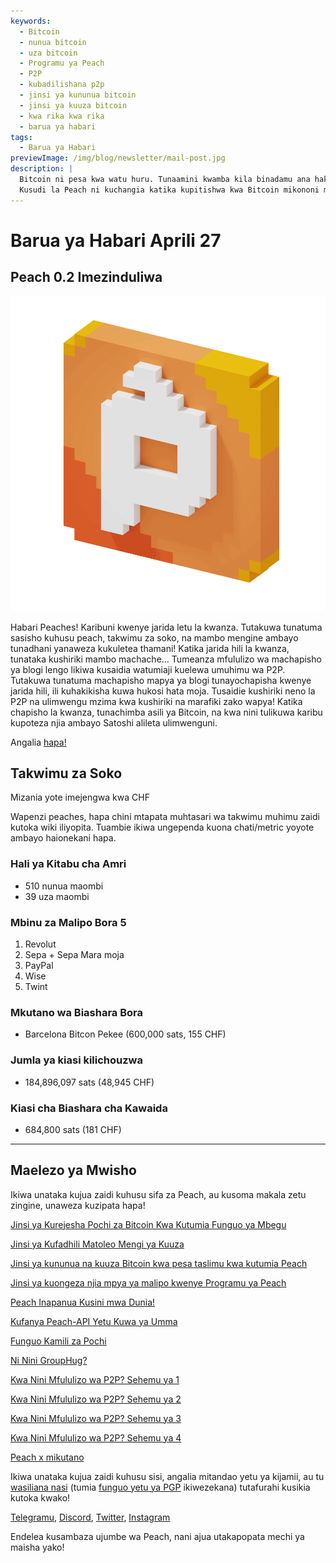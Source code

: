 ```yaml
---
keywords:
  - Bitcoin
  - nunua bitcoin
  - uza bitcoin
  - Programu ya Peach
  - P2P
  - kubadilishana p2p
  - jinsi ya kununua bitcoin
  - jinsi ya kuuza bitcoin
  - kwa rika kwa rika
  - barua ya habari
tags:
  - Barua ya Habari
previewImage: /img/blog/newsletter/mail-post.jpg
description: |
  Bitcoin ni pesa kwa watu huru. Tunaamini kwamba kila binadamu ana haki ya kuchagua pesa anazotumia kuhifadhi utajiri wake, matokeo ya kazi yake, muda na nguvu zake.
  Kusudi la Peach ni kuchangia katika kupitishwa kwa Bitcoin mikononi mwa watu.
---
```


# Barua ya Habari Aprili 27

## Peach 0.2 Imezinduliwa

![gif ya peachy peach bitcoin](/img/blog/newsletter/gif-peach.gif)

Habari Peaches!
Karibuni kwenye jarida letu la kwanza. Tutakuwa tunatuma sasisho kuhusu peach, takwimu za soko, na mambo mengine ambayo tunadhani yanaweza kukuletea thamani!
Katika jarida hili la kwanza, tunataka kushiriki mambo machache...
Tumeanza mfululizo wa machapisho ya blogi lengo likiwa kusaidia watumiaji kuelewa umuhimu wa P2P. Tutakuwa tunatuma machapisho mapya ya blogi tunayochapisha kwenye jarida hili, ili kuhakikisha kuwa hukosi hata moja.
Tusaidie kushiriki neno la P2P na ulimwengu mzima kwa kushiriki na marafiki zako wapya!
Katika chapisho la kwanza, tunachimba asili ya Bitcoin, na kwa nini tulikuwa karibu kupoteza njia ambayo Satoshi alileta ulimwenguni.

Angalia [hapa!](https://peachbitcoin.com/blog/why-p2p-chapter-1/)

## Takwimu za Soko

Mizania yote imejengwa kwa CHF

Wapenzi peaches, hapa chini mtapata muhtasari wa takwimu muhimu zaidi kutoka wiki iliyopita. Tuambie ikiwa ungependa kuona chati/metric yoyote ambayo haionekani hapa.

### Hali ya Kitabu cha Amri

- 510 nunua maombi
- 39 uza maombi

### Mbinu za Malipo Bora 5

1. Revolut
2. Sepa + Sepa Mara moja
3. PayPal
4. Wise
5. Twint

### Mkutano wa Biashara Bora

- Barcelona Bitcon Pekee (600,000 sats, 155 CHF)

### Jumla ya kiasi kilichouzwa

- 184,896,097 sats (48,945 CHF)

### Kiasi cha Biashara cha Kawaida

- 684,800 sats (181 CHF)

---

## Maelezo ya Mwisho

Ikiwa unataka kujua zaidi kuhusu sifa za Peach, au kusoma makala zetu zingine, unaweza kuzipata hapa!

[Jinsi ya Kurejesha Pochi za Bitcoin Kwa Kutumia Funguo ya Mbegu](https://peachbitcoin.com/sw/blog/how-to-restore-peach-wallet/)

[Jinsi ya Kufadhili Matoleo Mengi ya Kuuza](https://peachbitcoin.com/sw/blog/funding-multiple-sell-offers/)

[Jinsi ya kununua na kuuza Bitcoin kwa pesa taslimu kwa kutumia Peach](https://peachbitcoin.com/sw/blog/how-to-buy-and-sell-bitcoin-with-cash-using-peach/)

[Jinsi ya kuongeza njia mpya ya malipo kwenye Programu ya Peach](https://peachbitcoin.com/sw/blog/how-to-add-a-payment-method/)

[Peach Inapanua Kusini mwa Dunia!](https://peachbitcoin.com/sw/blog/peach-expands-to-the-global-south/)

[Kufanya Peach-API Yetu Kuwa ya Umma](https://peachbitcoin.com/sw/blog/making-our-peach-api-public/)

[Funguo Kamili za Pochi](https://peachbitcoin.com/sw/blog/full-wallet-functionality/)

[Ni Nini GroupHug?](https://peachbitcoin.com/sw/blog/group-hug/)

[Kwa Nini Mfululizo wa P2P? Sehemu ya 1](https://peachbitcoin.com/sw/blog/why-p2p-chapter-1/)

[Kwa Nini Mfululizo wa P2P? Sehemu ya 2](https://peachbitcoin.com/sw/blog/why-p2p-chapter-2/)

[Kwa Nini Mfululizo wa P2P? Sehemu ya 3](https://peachbitcoin.com/sw/blog/why-p2p-chapter-3-circular-economies/)

[Kwa Nini Mfululizo wa P2P? Sehemu ya 4](https://peachbitcoin.com/sw/blog/why-p2p-chapter-4-chains-of-trust/)

[Peach x mikutano](https://peachbitcoin.com/sw/blog/peach-for-meetups/)

Ikiwa unataka kujua zaidi kuhusu sisi, angalia mitandao yetu ya kijamii, au tu [wasiliana nasi](mailto:hello@peachbitcoin.com) (tumia [funguo yetu ya PGP](https://keys.openpgp.org/vks/v1/by-fingerprint/48339A19645E2E53488E0E5479E1B270FACD1BD2) ikiwezekana) tutafurahi kusikia kutoka kwako!

[Telegramu](https://t.me/+GkOW1J-ixBBkZWRk), [Discord](https://discord.gg/ypeHz3SW54), [Twitter](https://twitter.com/peachbitcoin), [Instagram](https://instagram.com/peachbitcoin)

Endelea kusambaza ujumbe wa Peach, nani ajua utakapopata mechi ya maisha yako!
